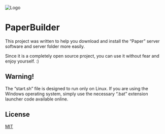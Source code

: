 
![Logo](https://cdn.discordapp.com/attachments/1392578254652837909/1407237756291125318/airplane1.png?ex=68a55fca&is=68a40e4a&hm=31dbf41fa9622eb849460453a0bf661b861685f5db356f54069cd6bf3991fd0c&)

    
# PaperBuilder

This project was written to help you download and install the “Paper” server software and server folder more easily.

Since it is a completely open source project, you can use it without fear and enjoy yourself. :)

  
## Warning!

The “start.sh” file is designed to run only on Linux. If you are using the Windows operating system, simply use the necessary “.bat” extension launcher code available online.

## License

[MIT](https://choosealicense.com/licenses/mit/)
  